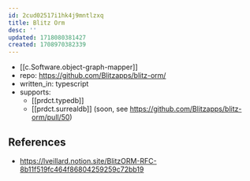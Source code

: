 ```yaml
---
id: 2cud02517i1hk4j9mntlzxq
title: Blitz Orm
desc: ''
updated: 1718080381427
created: 1708970382339
---
```


- [[c.Software.object-graph-mapper]]
- repo: https://github.com/Blitzapps/blitz-orm/
- written_in: typescript
- supports: 
  - [[prdct.typedb]]
  - [[prdct.surrealdb]] (soon, see https://github.com/Blitzapps/blitz-orm/pull/50)

## References

- https://lveillard.notion.site/BlitzORM-RFC-8b11f519fc464f86804259259c72bb19